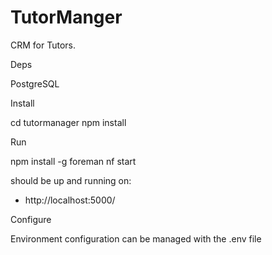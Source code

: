 # TutorManger
CRM for Tutors.

Deps

PostgreSQL

Install

cd tutormanager
npm install

Run

npm install -g foreman
nf start

should be up and running on:

 + http://localhost:5000/

Configure

Environment configuration can be managed with the .env file
